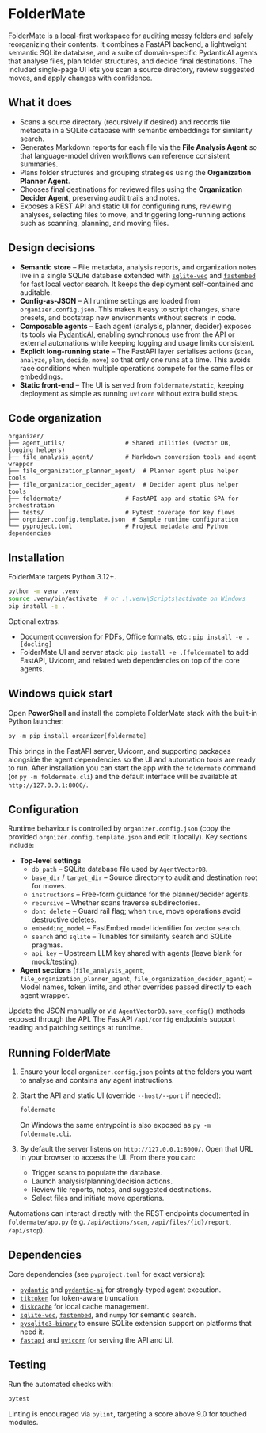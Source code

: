 # FolderMate

FolderMate is a local-first workspace for auditing messy folders and safely reorganizing
their contents. It combines a FastAPI backend, a lightweight semantic SQLite database,
and a suite of domain-specific PydanticAI agents that analyse files, plan folder
structures, and decide final destinations. The included single-page UI lets you scan a
source directory, review suggested moves, and apply changes with confidence.

## What it does

* Scans a source directory (recursively if desired) and records file metadata in a
  SQLite database with semantic embeddings for similarity search.
* Generates Markdown reports for each file via the **File Analysis Agent** so that
  language-model driven workflows can reference consistent summaries.
* Plans folder structures and grouping strategies using the **Organization Planner
  Agent**.
* Chooses final destinations for reviewed files using the **Organization Decider
  Agent**, preserving audit trails and notes.
* Exposes a REST API and static UI for configuring runs, reviewing analyses, selecting
  files to move, and triggering long-running actions such as scanning, planning, and
  moving files.

## Design decisions

* **Semantic store** – File metadata, analysis reports, and organization notes live in a
  single SQLite database extended with [`sqlite-vec`](https://github.com/asg017/sqlite-vec)
  and [`fastembed`](https://github.com/qdrant/fastembed) for fast local vector search. It
  keeps the deployment self-contained and auditable.
* **Config-as-JSON** – All runtime settings are loaded from `organizer.config.json`. This
  makes it easy to script changes, share presets, and bootstrap new environments without
  secrets in code.
* **Composable agents** – Each agent (analysis, planner, decider) exposes its tools via
  [PydanticAI](https://github.com/pydantic/pydantic-ai), enabling synchronous use from the
  API or external automations while keeping logging and usage limits consistent.
* **Explicit long-running state** – The FastAPI layer serialises actions (`scan`,
  `analyze`, `plan`, `decide`, `move`) so that only one runs at a time. This avoids race
  conditions when multiple operations compete for the same files or embeddings.
* **Static front-end** – The UI is served from `foldermate/static`, keeping deployment as
  simple as running `uvicorn` without extra build steps.

## Code organization

```
organizer/
├── agent_utils/                 # Shared utilities (vector DB, logging helpers)
├── file_analysis_agent/         # Markdown conversion tools and agent wrapper
├── file_organization_planner_agent/  # Planner agent plus helper tools
├── file_organization_decider_agent/  # Decider agent plus helper tools
├── foldermate/                  # FastAPI app and static SPA for orchestration
├── tests/                       # Pytest coverage for key flows
├── orgnizer.config.template.json  # Sample runtime configuration
└── pyproject.toml               # Project metadata and Python dependencies
```

## Installation

FolderMate targets Python 3.12+.

```bash
python -m venv .venv
source .venv/bin/activate  # or .\.venv\Scripts\activate on Windows
pip install -e .
```

Optional extras:

* Document conversion for PDFs, Office formats, etc.: `pip install -e .[docling]`
* FolderMate UI and server stack: `pip install -e .[foldermate]` to add FastAPI,
  Uvicorn, and related web dependencies on top of the core agents.

## Windows quick start

Open **PowerShell** and install the complete FolderMate stack with the built-in Python
launcher:

```powershell
py -m pip install organizer[foldermate]
```

This brings in the FastAPI server, Uvicorn, and supporting packages alongside the agent
dependencies so the UI and automation tools are ready to run. After installation you can
start the app with the `foldermate` command (or `py -m foldermate.cli`) and the default
interface will be available at `http://127.0.0.1:8000/`.

## Configuration

Runtime behaviour is controlled by `organizer.config.json` (copy the provided
`orgnizer.config.template.json` and edit it locally). Key sections include:

* **Top-level settings**
  * `db_path` – SQLite database file used by `AgentVectorDB`.
  * `base_dir` / `target_dir` – Source directory to audit and destination root for moves.
  * `instructions` – Free-form guidance for the planner/decider agents.
  * `recursive` – Whether scans traverse subdirectories.
  * `dont_delete` – Guard rail flag; when `true`, move operations avoid destructive
    deletes.
  * `embedding_model` – FastEmbed model identifier for vector search.
  * `search` and `sqlite` – Tunables for similarity search and SQLite pragmas.
  * `api_key` – Upstream LLM key shared with agents (leave blank for mock/testing).
* **Agent sections** (`file_analysis_agent`, `file_organization_planner_agent`,
  `file_organization_decider_agent`) – Model names, token limits, and other overrides
  passed directly to each agent wrapper.

Update the JSON manually or via `AgentVectorDB.save_config()` methods exposed through the
API. The FastAPI `/api/config` endpoints support reading and patching settings at runtime.

## Running FolderMate

1. Ensure your local `organizer.config.json` points at the folders you want to
   analyse and contains any agent instructions.
2. Start the API and static UI (override `--host/--port` if needed):

   ```bash
   foldermate
   ```

   On Windows the same entrypoint is also exposed as `py -m foldermate.cli`.

3. By default the server listens on `http://127.0.0.1:8000/`. Open that URL in your
   browser to access the UI. From there you can:
   * Trigger scans to populate the database.
   * Launch analysis/planning/decision actions.
   * Review file reports, notes, and suggested destinations.
   * Select files and initiate move operations.

Automations can interact directly with the REST endpoints documented in
`foldermate/app.py` (e.g. `/api/actions/scan`, `/api/files/{id}/report`, `/api/stop`).

## Dependencies

Core dependencies (see `pyproject.toml` for exact versions):

* [`pydantic`](https://docs.pydantic.dev/) and [`pydantic-ai`](https://github.com/pydantic/pydantic-ai)
  for strongly-typed agent execution.
* [`tiktoken`](https://github.com/openai/tiktoken) for token-aware truncation.
* [`diskcache`](https://grantjenks.com/docs/diskcache/) for local cache management.
* [`sqlite-vec`](https://github.com/asg017/sqlite-vec), [`fastembed`](https://github.com/qdrant/fastembed),
  and `numpy` for semantic search.
* [`pysqlite3-binary`](https://github.com/coleifer/pysqlite3) to ensure SQLite extension
  support on platforms that need it.
* [`fastapi`](https://fastapi.tiangolo.com/) and [`uvicorn`](https://www.uvicorn.org/)
  for serving the API and UI.

## Testing

Run the automated checks with:

```bash
pytest
```

Linting is encouraged via `pylint`, targeting a score above 9.0 for touched modules.

